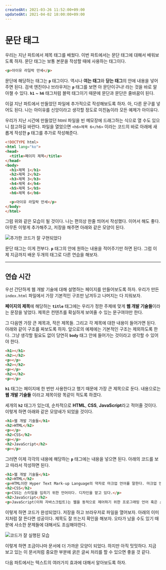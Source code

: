 ```yaml
---
createdAt: 2021-03-26 11:52:00+09:00
updatedAt: 2021-04-02 18:00:00+09:00
---
```


# 문단 태그
우리는 지난 파트에서 제목 태그를 배웠다. 이번 파트에서는 문단 태그에 대해서 배워보도록 하자. 문단 태그는 보통 본문을 작성할 때에 사용하는 태그이다.

```html
<p>아이유 라일락 만세</p>
```

문단에 해당하는 태그는 **`p`** 태그이다. 역시나 **여는 태그**와 **닫는 태그**의 안에 내용을 넣어주면 된다. 검색 엔진이나 브라우저는 **`p`** 태그를 보면 아 문단이구나! 라는 것을 바로 알아챌 수 있다. **`h1`** ~ **`h6`** 태그처럼 블럭 태그이기 때문에 문단과 문단은 줄바꿈이 된다.

이걸 지난 파트에서 만들었던 파일에 추가적으로 작성해보도록 하자. 아, 다른 문구를 넣어도 된다. 나는 아이유를 신앙이라고 생각할 정도로 미친놈이라 모든 예제가 아이유다.

우리가 지난 시간에 만들었던 html 파일을 빈 메모장에 드래그하는 식으로 열 수도 있으니 참고하길 바란다. 파일을 열었으면 `<h6>제목 6</h6>` 이라는 코드의 바로 아래에 새롭게 작성한 **`p`** 태그를 추가로 작성해준다.

```html
<!DOCTYPE html>
<html lang="ko">
<head>
  <title>페이지 제목</title>
</head>
<body>
  <h1>제목 1</h1>
  <h2>제목 2</h2>
  <h3>제목 3</h3>
  <h4>제목 4</h4>
  <h5>제목 5</h5>
  <h6>제목 6</h6>

  <p>아이유 라일락 만세</p>
</body>
</html>
```

그럼 위와 같은 모습이 될 것이다. 나는 편의상 한줄 띄어서 작성했다. 이어서 해도 좋다. 아무튼 이렇게 추가해주고, 저장을 해주면 아래와 같은 모양이 된다.

![추가한 코드가 잘 구현되었다](https://i.postimg.cc/6qP4QQ7m/K-20210327-021935.png)

문단 태그는 이게 전부다. **`p`** 태그의 안에 원하는 내용을 적어주기만 하면 된다. 그럼 이제 지금까지 배운 두개의 태그로 다른 연습을 해보자.

---

## 연습 시간
우선 간단하게 웹 개발 기술에 대해 설명하는 페이지를 만들어보도록 하자. 우리가 만든 `index.html` 파일에서 가장 기본적인 구조만 남겨두고 나머지는 다 지워보자.

**페이지의 제목**에 해당하는 **`title`** 태그에는 우리가 정한 주제에 맞게 **웹 개발 기술들**이라는 문장을 넣었다. 제목은 컨텐츠를 확실하게 보여줄 수 있는 문구여야만 한다.

그 다음엔 가장 큰 제목과, 작은 제목들. 그리고 각 제목에 대한 내용이 들어가면 된다. 아래와 같이 구조를 짜보도록 하자. 앞으로의 예제에는 기본적인 구조는 제외하도록 한다. 그냥 생각할 필요도 없이 당연히 **`body`** 태그 안에 들어가는 것이라고 생각할 수 있어야 한다.

```html
<h1></h1>
<h2></h2>
<p></p>
<h2></h2>
<p></p>
<h2></h2>
<p></p>
```

**`h1`** 태그는 페이지에 한 번만 사용한다고 했기 때문에 가장 큰 제목으로 둔다. 내용으로는 **웹 개발 기술들** 이라고 제목이랑 똑같이 적도록 하겠다.

세개의 **`h2`** 태그가 있는데, 순차적으로 **HTML**, **CSS**, **JavaScript**라고 적어줄 것이다. 이렇게 하면 아래와 같은 모양새가 되었을 것이다.

```html
<h1>웹 개발 기술들</h1>
<h2>HTML</h2>
<p></p>
<h2>CSS</h2>
<p></p>
<h2>JavaScript</h2>
<p></p>
```

그러면 이제 각각의 내용에 해당하는 **`p`** 태그에는 내용을 넣으면 된다. 아래의 코드를 보고 따라서 작성하면 된다.

```html
<h1>웹 개발 기술들</h1>
<h2>HTML</h2>
<p>HTML이란 Hyper Text Mark-up Language의 약자로 마크업 언어를 말한다. 마크업 언어는 웹의 뼈대를 구성하는 언어라고 이해하면 되겠다. 웹을 구성하는 세가지 요소중 가장 중요한 요소이다.</p>
<h2>CSS</h2>
<p>CSS는 스타일을 입히기 위한 언어이다. 디자인을 맡고 있다.</p>
<h2>JavaScript</h2>
<p>JavaScript(이하 자바스크립트)는 웹을 동적으로 제어하기 위한 프로그래밍 언어 혹은 스크립트 언어이다. HTML과 CSS를 전부 조정할 수 있다.</p>
```

이렇게 하면 코드가 완성되었다. 저장을 하고 브라우저로 파일을 열어보자. 아래의 이미지처럼 잘 뜬다면 성공이다. 제목도 잘 뜨는지 확인을 해보자. 오타가 났을 수도 있기 때문에 사소한 문제들에 대해서도 조심해야한다.

![코드가 잘 실행된 모습](https://i.postimg.cc/XYvg2ZWT/K-20210327-023615.png)

이렇게 하면 조금이나마 문서에 더 가까운 모양이 되었다. 하지만 아직 밋밋하다. 지금 보고 있는 이 문서처럼 중요한 부분에 굵은 글씨 처리를 할 수 있으면 좋을 것 같다.

다음 파트에서는 텍스트의 여러가지 효과에 대해서 알아보도록 하자.